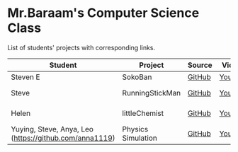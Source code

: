 # Mr.Baraam's Computer Science Class

List of students' projects with corresponding links.

| Student | Project| Source |    Videos    | Technologies |
|---------|--------|--------|--------------|--------------|
|Steven E|SokoBan|[GitHub](https://github.com/mrBaraam/SokoBan)|[YouTube](https://www.youtube.com/watch?v=97mpy0alzWI)| UIKit|
|Steve|RunningStickMan|[GitHub](https://github.com/mrBaraam/runningStickMan)|[YouTube](https://www.youtube.com/watch?v=QikrCMG4HHs)| UIKit, SpriteKit |
|Helen|littleChemist|[GitHub](https://github.com/mrBaraam/littleChemist)|[YouTube](https://www.youtube.com/watch?v=0zMN-0ka3yc&t)| UIKit, SpriteKit |
|Yuying, Steve, Anya, Leo (https://github.com/anna1119)|Physics Simulation|[GitHub](https://github.com/mrBaraam/PhysicsSimulations)|[YouTube](https://www.youtube.com/watch?v=Hg2GiIoz02g)| UIKit, SpriteKit |
